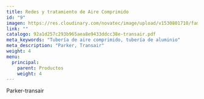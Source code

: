 ```yaml
---
title: Redes y tratamiento de Aire Comprimido
id: "9"
imagen: https://res.cloudinary.com/novatec/image/upload/v1530801710/familias/3d73730cdd61787a39f72a58c9f4a34a-aire-comprimido.jpg
link: ""
catalogo: 92a1d257c293b965aea8e9433ddcc38e-transair.pdf
meta_keywords: "Tubería de aire comprimido, tubería de aluminio"
meta_description: "Parker, Transair"
weight: 4
menu:
  principal:
    parent: Productos
    weight: 4
---
```


Parker-transair
